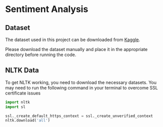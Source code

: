 # Sentiment Analysis

## Dataset

The dataset used in this project can be downloaded from [Kaggle](https://www.kaggle.com/datasets/snap/amazon-fine-food-reviews).

Please download the dataset manually and place it in the appropriate directory before running the code.

## NLTK Data
To get NLTK working, you need to download the necessary datasets. You may need to run the following command in your terminal to overcome SSL certificate issues

```python
import nltk
import sl

ssl._create_default_https_context = ssl._create_unverified_context
nltk.download('all')
```